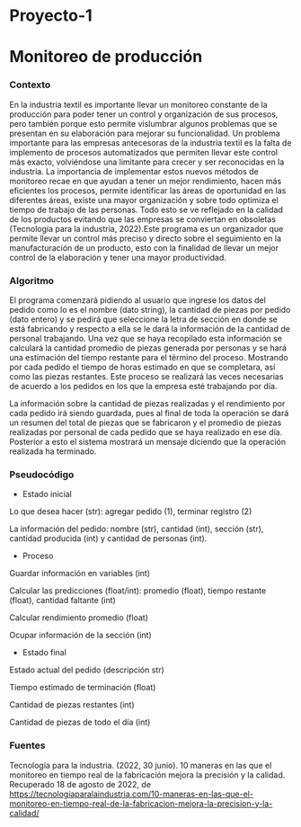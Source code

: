 # Proyecto-1
# Monitoreo de producción
### Contexto 
En la industria textil es importante llevar un monitoreo constante de la producción para poder tener un control y organización de sus procesos, pero también porque esto permite vislumbrar algunos problemas que se presentan en su elaboración para mejorar su funcionalidad. 
Un problema importante para las empresas antecesoras de la industria textil es la falta de implemento de procesos automatizados que permiten llevar este control más exacto, volviéndose una limitante para crecer y ser reconocidas en la industria. La importancia de implementar estos nuevos métodos de monitoreo recae en que ayudan a tener un mejor rendimiento, hacen más eficientes los procesos, permite identificar las áreas de oportunidad en las diferentes áreas, existe una mayor organización y sobre todo optimiza el tiempo de trabajo de las personas. Todo esto se ve reflejado en la calidad de los productos evitando que las empresas se conviertan en obsoletas (Tecnología para la industria, 2022).Este programa es un organizador que permite llevar un control más preciso y directo sobre el seguimiento en la manufacturación de un producto, esto con la finalidad de llevar un mejor control de la elaboración y tener una mayor productividad. 

### Algoritmo 
El programa comenzará pidiendo al usuario que ingrese los datos del pedido como lo es el nombre (dato string), la cantidad de piezas por  pedido (dato entero)  y se pedirá que  seleccione la letra de sección en donde se está fabricando y respecto a ella se le dará la información de la cantidad de personal trabajando. Una vez que se haya recopilado esta información se calculará la cantidad promedio de piezas generada por personas y se hará una estimación del tiempo restante para el término del proceso. Mostrando por cada pedido el tiempo de horas estimado en que se completara, así como las piezas restantes. Este proceso se realizará las veces necesarias de acuerdo a los pedidos en los que la empresa esté trabajando por día. 
 
La información sobre la cantidad de piezas realizadas y el rendimiento por cada pedido irá siendo guardada, pues al final de toda la operación se dará un resumen del total de piezas que se fabricaron y el promedio de piezas realizadas por personal de cada pedido que se haya realizado en ese día. Posterior a esto el sistema mostrará un mensaje diciendo que la operación realizada ha terminado.

### Pseudocódigo 
- Estado inicial

Lo que desea hacer (str):  agregar pedido (1), terminar registro (2)

La información del pedido: nombre (str), cantidad (int), sección (str), cantidad producida (int) y cantidad de personas (int).

- Proceso

Guardar información en variables (int)

Calcular las predicciones (float/int): promedio (float), tiempo restante (float), cantidad faltante (int)

Calcular rendimiento promedio (float)

Ocupar información de la sección (int)

- Estado final

Estado actual del pedido (descripción str)

Tiempo estimado de terminación (float)

Cantidad de piezas restantes (int)

Cantidad de piezas de todo el día (int) 



### Fuentes

Tecnología para la industria. (2022, 30 junio). 10 maneras en las que el monitoreo en tiempo real de la fabricación mejora la precisión y la calidad. Recuperado 18 de agosto de 2022, de https://tecnologiaparalaindustria.com/10-maneras-en-las-que-el-monitoreo-en-tiempo-real-de-la-fabricacion-mejora-la-precision-y-la-calidad/
